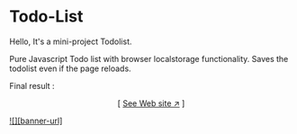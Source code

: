 # Todo-List
Hello,
It's a mini-project Todolist.

Pure Javascript Todo list with browser localstorage functionality. Saves the todolist even if the page reloads.

Final result : 


<div align="center">

[ [See Web site ↗︎][repo-url] ]
  

</div>

[![][banner-url]][repo-url]  



[repo-url]: https://mohammadrezanadirkhanloo.github.io/NFT-Bootstrap/
